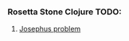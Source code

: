 ### Rosetta Stone Clojure TODO:

1. [Josephus problem](http://rosettacode.org/wiki/Josephus_problem)
